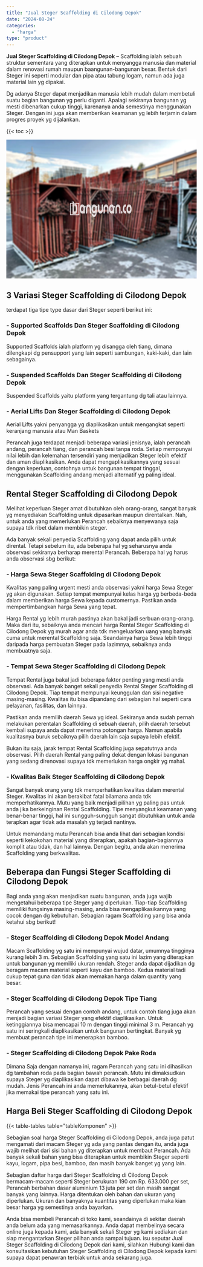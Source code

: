 ```yaml
---
title: "Jual Steger Scaffolding di Cilodong Depok"
date: "2024-08-24"
categories: 
  - "harga"
type: "product"
---
```


**Jual Steger Scaffolding di Cilodong Depok** – Scaffolding ialah sebuah struktur sementara yang diterapkan untuk menyangga manusia dan material dalam renovasi rumah maupun baangunan-bangunan besar. Bentuk dari Steger ini seperti modular dan pipa atau tabung logam, namun ada juga material lain yg dipakai.

Dg adanya Steger dapat menjadikan manusia lebih mudah dalam membetuli suatu bagian bangunan yg perlu diganti. Apalagi sekiranya bangunan yg mesti dibenarkan cukup tinggi, karenanya anda semestinya menggunakan Steger. Dengan ini juga akan memberikan keamanan yg lebih terjamin dalam progres proyek yg dijalankan.

{{< toc >}}

![Jual Steger Scaffolding di Cilodong Depok](/images/sewa-scaffolding-steger-22.png)

## 3 Variasi Steger Scaffolding di Cilodong Depok

terdapat tiga tipe type dasar dari Steger seperti berikut ini:

### \- Supported Scaffolds Dan Steger Scaffolding di Cilodong Depok

Supported Scaffolds ialah platform yg disangga oleh tiang, dimana dilengkapi dg pensupport yang lain seperti sambungan, kaki-kaki, dan lain sebagainya.

### \- Suspended Scaffolds Dan Steger Scaffolding di Cilodong Depok

Suspended Scaffolds yaitu platform yang tergantung dg tali atau lainnya.

### \- Aerial Lifts Dan Steger Scaffolding di Cilodong Depok

Aerial Lifts yakni penyangga yg diaplikasikan untuk mengangkat seperti keranjang manusia atau Man Baskets

Perancah juga terdapat menjadi beberapa variasi jenisnya, ialah perancah andang, perancah tiang, dan perancah besi tanpa roda. Setiap mempunyai nilai lebih dan kelemahan tersendiri yang menjadikan Steger lebih efektif dan aman diaplikasikan. Anda dapat mengaplikasikannya yang sesuai dengan keperluan, contohnya untuk bangunan tempat tinggal, menggunakan Scaffolding andang menjadi alternatif yg paling ideal.

## Rental Steger Scaffolding di Cilodong Depok

Melihat keperluan Steger amat dibutuhkan oleh orang-orang, sangat banyak yg menyediakan Scaffolding untuk dipasarkan maupun direntalkan. Nah, untuk anda yang memerlukan Perancah sebaiknya menyewanya saja supaya tdk ribet dalam membikin steger.

Ada banyak sekali penyedia Scaffolding yang dapat anda pilih untuk dirental. Tetapi sebelum itu, ada beberapa hal yg seharusnya anda observasi sekiranya berharap merental Perancah. Beberapa hal yg harus anda observasi sbg berikut:

### \- Harga Sewa Steger Scaffolding di Cilodong Depok

Kwalitas yang paling urgent mesti anda observasi yakni harga Sewa Steger yg akan digunakan. Setiap tempat mempunyai kelas harga yg berbeda-beda dalam memberikan harga Sewa kepada customernya. Pastikan anda mempertimbangkan harga Sewa yang tepat.

Harga Rental yg lebih murah pastinya akan bakal jadi serbuan orang-orang. Maka dari itu, sebaiknya anda mencari harga Rental Steger Scaffolding di Cilodong Depok yg murah agar anda tdk mengeluarkan uang yang banyak cuma untuk merental Scaffolding saja. Seandainya harga Sewa lebih tinggi daripada harga pembuatan Steger pada lazimnya, sebaiknya anda membuatnya saja.

### \- Tempat Sewa Steger Scaffolding di Cilodong Depok

Tempat Rental juga bakal jadi beberapa faktor penting yang mesti anda observasi. Ada banyak banget sekali penyedia Rental Steger Scaffolding di Cilodong Depok. Tiap tempat mempunyai keunggulan dan sisi negative masing-masing. Kwalitas itu bisa dipandang dari sebagian hal seperti cara pelayanan, fasilitas, dan lainnya.

Pastikan anda memilih daerah Sewa yg ideal. Sekiranya anda sudah pernah melakukan perentalan Scaffolding di sebuah daerah, pilih daerah tersebut kembali supaya anda dapat menerima potongan harga. Namun apabila kualitasnya buruk sebaiknya pilih daerah lain saja supaya lebih efektif.

Bukan itu saja, jarak tempat Rental Scaffolding juga sepatutnya anda observasi. Pilih daerah Rental yang paling dekat dengan lokasi bangunan yang sedang direnovasi supaya tdk memerlukan harga ongkir yg mahal.

### \- Kwalitas Baik Steger Scaffolding di Cilodong Depok

Sangat banyak orang yang tdk memperhatikan kwalitas dalam merental Steger. Kwalitas ini akan berakibat fatal bilamana anda tdk memperhatikannya. Mutu yang baik menjadi pilihan yg paling pas untuk anda jika berkeinginan Rental Scaffolding. Tipe menyangkut keamanan yang benar-benar tinggi, hal ini sungguh-sungguh sangat dibutuhkan untuk anda terapkan agar tidak ada masalah yg terjadi nantinya.

Untuk memandang mutu Perancah bisa anda lihat dari sebagian kondisi seperti kekokohan material yang diterapkan, apakah bagian-bagiannya komplit atau tidak, dan hal lainnya. Dengan begitu, anda akan menerima Scaffolding yang berkwalitas.

## Beberapa dan Fungsi Steger Scaffolding di Cilodong Depok

Bagi anda yang akan menjadikan suatu bangunan, anda juga wajib mengetahui beberapa tipe Steger yang diperlukan. Tiap-tiap Scaffolding memiliki fungsinya masing-masing, anda bisa mengaplikasikannya yang cocok dengan dg kebutuhan. Sebagian ragam Scaffolding yang bisa anda ketahui sbg berikut!

### \- Steger Scaffolding di Cilodong Depok Model Andang

Macam Scaffolding yg satu ini mempunyai wujud datar, umumnya tingginya kurang lebih 3 m. Sebagian Scaffolding yang satu ini lazim yang diterapkan untuk bangunan yg memiliki ukuran rendah. Steger anda dapat dijadikan dg beragam macam material seperti kayu dan bamboo. Kedua material tadi cukup tepat guna dan tidak akan memakan harga dalam quantity yang besar.

### \- Steger Scaffolding di Cilodong Depok Tipe Tiang

Perancah yang sesuai dengan contoh andang, untuk contoh tiang juga akan menjadi bagian variasi Steger yang efektif diaplikasikan. Untuk ketinggiannya bisa mencapai 10 m dengan tinggi minimal 3 m. Perancah yg satu ini seringkali diaplikasikan untuk bangunan bertingkat. Banyak yg membuat perancah tipe ini menerapkan bamboo.

### \- Steger Scaffolding di Cilodong Depok Pake Roda

Dimana Saja dengan namanya ini, ragam Perancah yang satu ini dihasilkan dg tambahan roda pada bagian bawah perancah. Mutu ini dimaksudkan supaya Steger yg diaplikasikan dapat dibawa ke berbagai daerah dg mudah. Jenis Perancah ini anda memerlukannya, akan betul-betul efektif jika memakai tipe perancah yang satu ini.

## Harga Beli Steger Scaffolding di Cilodong Depok

{{< table-tables table="tableKomponen" >}}

Sebagian soal harga Steger Scaffolding di Cilodong Depok, anda juga patut mengamati dari macam Steger yg ada yang pantas dengan itu, anda juga wajib melihat dari sisi bahan yg diterapkan untuk membaut Perancah. Ada banyak sekali bahan yang bisa diterapkan untuk membikin Steger seperti kayu, logam, pipa besi, bamboo, dan masih banyak banget yg yang lain.

Sebagian daftar harga dari Steger Scaffolding di Cilodong Depok bermacam-macam seperti Steger berukuran 190 cm Rp. 633.000 per set, Perancah berbahan dasar aluminium 13 juta per set dan masih sangat banyak yang lainnya. Harga ditentukan oleh bahan dan ukuran yang diperlukan. Ukuran dan banyaknya kuantitas yang diperlukan maka kian besar harga yg semestinya anda bayarkan.

Anda bisa membeli Perancah di toko kami, seandainya di sekitar daerah anda belum ada yang memasarkannya. Anda dapat membelinya secara online juga kepada kami, ada banyak sekali Steger yg kami sediakan dan siap mengantarkan Steger pilihan anda sampai tujuan. isu seputar Jual Steger Scaffolding di Cilodong Depok dari kami, silahkan Hubungi kami dan konsultasikan kebutuhan Steger Scaffolding di Cilodong Depok kepada kami supaya dapat penawran terbiak untuk anda sekarang juga.
